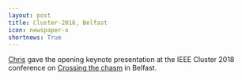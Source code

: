 ```yaml
---
layout: post
title: Cluster-2018, Belfast
icon: newspaper-o
shortnews: True
---
```


[Chris](bio/chris.html) gave the opening keynote presentation at the
IEEE Cluster 2018 conference on
[Crossing the chasm](https://cluster2018.github.io/program/) in Belfast.
